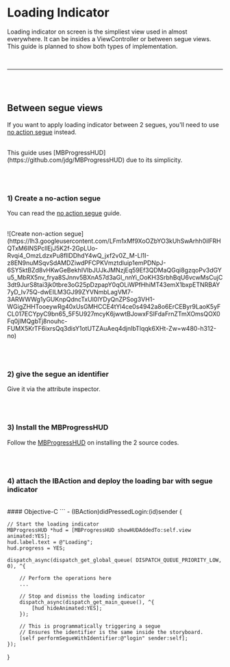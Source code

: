 # Loading Indicator
Loading indicator on screen is the simpliest view used in almost everywhere.
It can be insides a ViewController or between segue views. This guide is planned
to show both types of implementation.

<br><hr><br><br>

## Between segue views
If you want to apply loading indicator between 2 segues, you'll need to use
[no action segue](https://github.com/hollowaykeanho/learning/tree/master/ios/create_segue_with_no_action) instead.

<br>
This guide uses [MBProgressHUD](https://github.com/jdg/MBProgressHUD) due to
its simplicity.

<br><br>
### 1) Create a no-action segue
You can read the [no action segue](https://github.com/hollowaykeanho/learning/tree/master/ios/create_segue_with_no_action) guide.

<br>
![Create non-action segue](https://lh3.googleusercontent.com/LFm1xMf9XoOZbYO3kUhSwArhh0ilFRHQTxM6INSPcllEjJ5K2f-2GpLUo-Rvqi4_OmzLdzxPu8fllDDhdY4wQ_jxf2v0Z_M-Ll1I-z8EN9nuMSqvSdAMDZiwdPFCPKVmztdluip1emPDNpJ-6SY5ktBZd8vHKwGeBekhIVIbJUJkJMNzjEq59Ef3QDMaQGqi8gzqoPv3dGYu5_MbRX5nv_frya8SJnnv5BXnA57d3aGl_nnYi_OoKH3SrbhBqU6vcwMsCujC3dt9JurS8tai3jk0tbre3oG25pDzpapY0qOLiWPfHhiMT43emX1bxpETNRBAY7yD_Iv75Q-dwEILM3GJ99ZYVNmbLagVM7-3ARWWWg1yGUKnpQdncTxUl0lYDyQnZPSog3VH1-WGigZHHTooeywRg40xUsGMHCCE4tYl4ce0s4942a8o6ErCEByr9LaoK5yFCL017ECYpyC9bn65_5F5U927mcyK6jwwtBJowxFSlFdaFrnZTmXOmsQOX0Fq0jIMQgbTj8nouhc-FUMX5KrTF6ixrsQq3disY1otUTZAuAeq4djnIbTlqqk6XHt-Zw=w480-h312-no)


<br><br>
### 2) give the segue an identifier
Give it via the attribute inspector.

<br><br>
### 3) Install the MBProgressHUD
Follow the [MBProgressHUD](https://github.com/jdg/MBProgressHUD) on installing
the 2 source codes.

<br><br>
### 4) attach the IBAction and deploy the loading bar with segue indicator

<br>
#### Objective-C
```
- (IBAction)didPressedLogin:(id)sender {
    
    // Start the loading indicator
    MBProgressHUD *hud = [MBProgressHUD showHUDAddedTo:self.view animated:YES];
    hud.label.text = @"Loading";
    hud.progress = YES;
    
    dispatch_async(dispatch_get_global_queue( DISPATCH_QUEUE_PRIORITY_LOW, 0), ^{
        
        // Perform the operations here
        ...
        
        // Stop and dismiss the loading indicator
        dispatch_async(dispatch_get_main_queue(), ^{
            [hud hideAnimated:YES];
        });
        
        // This is programmatically triggering a segue
        // Ensures the identifier is the same inside the storyboard.
        [self performSegueWithIdentifier:@"login" sender:self];
    });
    
}
```
